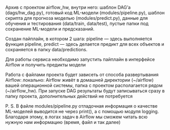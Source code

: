 Архив с проектом airflow_hw, 
внутри него:
шаблон DAG’а (dags/hw_dag.py),
готовый код ML-модели (modules/pipeline.py),
шаблон скрипта для прогноза моделью (modules/predict.py),
данные для обучения и тестирования (data/train, data/test),
пустые папки под сохранение ML-модели и предсказаний.

Создан пайплайн, в котором 2 шага:
pipeline — здесь выполняется функция pipeline,
predict — здесь делается предикт для всех объектов и сохраняется в папку data/predictions.

Для работы сервиса необходимо запустить пайплайн в интерфейсе Airflow и получить предикты модели

Работа с файлами проекта будет зависеть от способа развертывания Airflow:
локально: Airflow живёт в домашней директории (~/airflow) вашей операционной системы, папка с проектом располагается рядом (~/airflow_hw). 
При запуске DAG результаты будут записываться сразу в папку проекта, дополнительных действий не потребуется

P. S. 
В файле modules/pipeline.py отладочная информация о качестве ML-моделей выводится не через print(), 
а с помощью модуля logging. Благодаря этому, в логах задач в Airflow мы сможем читать всю нужную нам информацию (время, файл и так далее)
